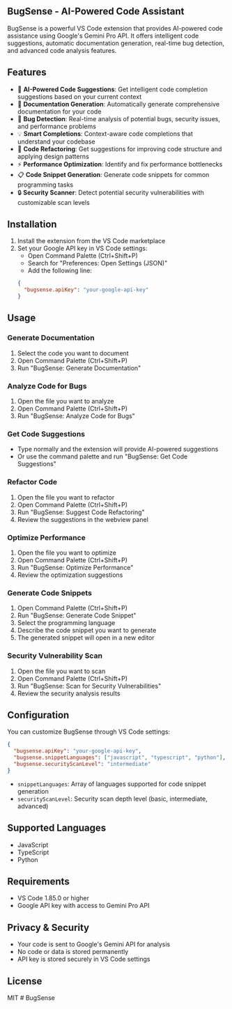 ## BugSense - AI-Powered Code Assistant

BugSense is a powerful VS Code extension that provides AI-powered code assistance using Google's Gemini Pro API. It offers intelligent code suggestions, automatic documentation generation, real-time bug detection, and advanced code analysis features.

## Features

- 🤖 **AI-Powered Code Suggestions**: Get intelligent code completion suggestions based on your current context
- 📝 **Documentation Generation**: Automatically generate comprehensive documentation for your code
- 🐛 **Bug Detection**: Real-time analysis of potential bugs, security issues, and performance problems
- 💡 **Smart Completions**: Context-aware code completions that understand your codebase
- 🔄 **Code Refactoring**: Get suggestions for improving code structure and applying design patterns
- ⚡ **Performance Optimization**: Identify and fix performance bottlenecks
- 📋 **Code Snippet Generation**: Generate code snippets for common programming tasks
- 🔒 **Security Scanner**: Detect potential security vulnerabilities with customizable scan levels

## Installation

1. Install the extension from the VS Code marketplace
2. Set your Google API key in VS Code settings:
   - Open Command Palette (Ctrl+Shift+P)
   - Search for "Preferences: Open Settings (JSON)"
   - Add the following line:
   ```json
   {
     "bugsense.apiKey": "your-google-api-key"
   }
   ```

## Usage

### Generate Documentation
1. Select the code you want to document
2. Open Command Palette (Ctrl+Shift+P)
3. Run "BugSense: Generate Documentation"

### Analyze Code for Bugs
1. Open the file you want to analyze
2. Open Command Palette (Ctrl+Shift+P)
3. Run "BugSense: Analyze Code for Bugs"

### Get Code Suggestions
- Type normally and the extension will provide AI-powered suggestions
- Or use the command palette and run "BugSense: Get Code Suggestions"

### Refactor Code
1. Open the file you want to refactor
2. Open Command Palette (Ctrl+Shift+P)
3. Run "BugSense: Suggest Code Refactoring"
4. Review the suggestions in the webview panel

### Optimize Performance
1. Open the file you want to optimize
2. Open Command Palette (Ctrl+Shift+P)
3. Run "BugSense: Optimize Performance"
4. Review the optimization suggestions

### Generate Code Snippets
1. Open Command Palette (Ctrl+Shift+P)
2. Run "BugSense: Generate Code Snippet"
3. Select the programming language
4. Describe the code snippet you want to generate
5. The generated snippet will open in a new editor

### Security Vulnerability Scan
1. Open the file you want to scan
2. Open Command Palette (Ctrl+Shift+P)
3. Run "BugSense: Scan for Security Vulnerabilities"
4. Review the security analysis results

## Configuration

You can customize BugSense through VS Code settings:

```json
{
  "bugsense.apiKey": "your-google-api-key",
  "bugsense.snippetLanguages": ["javascript", "typescript", "python"],
  "bugsense.securityScanLevel": "intermediate"
}
```

- `snippetLanguages`: Array of languages supported for code snippet generation
- `securityScanLevel`: Security scan depth level (basic, intermediate, advanced)

## Supported Languages
- JavaScript
- TypeScript
- Python

## Requirements
- VS Code 1.85.0 or higher
- Google API key with access to Gemini Pro API

## Privacy & Security
- Your code is sent to Google's Gemini API for analysis
- No code or data is stored permanently
- API key is stored securely in VS Code settings

## License
MIT
#   B u g S e n s e 
 
 
